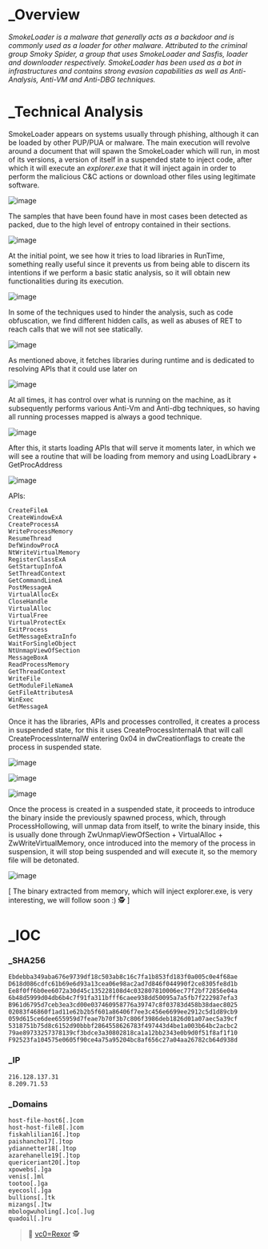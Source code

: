 # _Overview

_SmokeLoader is a malware that generally acts as a backdoor and is commonly used as a loader for other malware. Attributed to the criminal group Smoky Spider, a group that uses SmokeLoader and Sasfis, loader and downloader respectively. SmokeLoader has been used as a bot in infrastructures and contains strong evasion capabilities as well as Anti-Analysis, Anti-VM and Anti-DBG techniques._

# _Technical Analysis

SmokeLoader appears on systems usually through phishing, although it can be loaded by other PUP/PUA or malware. The main execution will revolve around a document that will spawn the SmokeLoader which will run, in most of its versions, a version of itself in a suspended state to inject code, after which it will execute an _explorer.exe_ that it will inject again in order to perform the malicious C&C actions or download other files using legitimate software.

![image](https://user-images.githubusercontent.com/91592110/187239221-5968e49f-3684-4094-8de3-8ac597abaa7b.png)

The samples that have been found have in most cases been detected as packed, due to the high level of entropy contained in their sections.

![image](https://user-images.githubusercontent.com/91592110/187241303-3a2dffb6-1847-44a0-9bd1-a31e73c1d1bb.png)

At the initial point, we see how it tries to load libraries in RunTime, something really useful since it prevents us from being able to discern its intentions if we perform a basic static analysis, so it will obtain new functionalities during its execution.

![image](https://user-images.githubusercontent.com/91592110/187241924-4a02b64a-3d96-4eb3-a82d-d14aba87eecd.png)

In some of the techniques used to hinder the analysis, such as code obfuscation, we find different hidden calls, as well as abuses of RET to reach calls that we will not see statically.

![image](https://user-images.githubusercontent.com/91592110/187242148-842d7a21-3762-435d-9dd8-483f42b86854.png)

As mentioned above, it fetches libraries during runtime and is dedicated to resolving APIs that it could use later on

![image](https://user-images.githubusercontent.com/91592110/187242691-ca58c58d-59ce-49bb-b3f4-9ea0698c57bc.png)

At all times, it has control over what is running on the machine, as it subsequently performs various Anti-Vm and Anti-dbg techniques, so having all running processes mapped is always a good technique.

![image](https://user-images.githubusercontent.com/91592110/187243583-2b3d9f16-1b2e-437c-a94d-91caed2f5f0c.png)

After this, it starts loading APIs that will serve it moments later, in which we will see a routine that will be loading from memory and using LoadLibrary + GetProcAddress

![image](https://user-images.githubusercontent.com/91592110/187243708-dd1c7f62-6843-4936-927d-d8ba5a2e5034.png)

APIs:

```
CreateFileA
CreateWindowExA
CreateProcessA
WriteProcessMemory
ResumeThread
DefWindowProcA
NtWriteVirtualMemory
RegisterClassExA
GetStartupInfoA
SetThreadContext
GetCommandLineA
PostMessageA
VirtualAllocEx
CloseHandle
VirtualAlloc
VirtualFree
VirtualProtectEx
ExitProcess
GetMessageExtraInfo
WaitForSingleObject
NtUnmapViewOfSection
MessageBoxA
ReadProcessMemory
GetThreadContext
WriteFile
GetModuleFileNameA
GetFileAttributesA
WinExec
GetMessageA
```

Once it has the libraries, APIs and processes controlled, it creates a process in suspended state, for this it uses CreateProcessInternalA that will call CreateProcessInternalW entering 0x04 in dwCreationflags to create the process in suspended state.

![image](https://user-images.githubusercontent.com/91592110/187244113-325b1c03-7162-452c-9851-42abbfe8d174.png)

![image](https://user-images.githubusercontent.com/91592110/187244358-62cc2b27-184a-4ccd-aadf-4a239460eb55.png)

![image](https://user-images.githubusercontent.com/91592110/187244373-7c8eaa92-3f6e-4ec6-93df-9e95f94efc93.png)

Once the process is created in a suspended state, it proceeds to introduce the binary inside the previously spawned process, which, through ProcessHollowing, will unmap data from itself, to write the binary inside, this is usually done through ZwUnmapViewOfSection + VirtualAlloc + ZwWriteVirtualMemory, once introduced into the memory of the process in suspension, it will stop being suspended and will execute it, so the memory file will be detonated.

![image](https://user-images.githubusercontent.com/91592110/187244878-b65d2548-6a5b-40c2-bfe1-962619351f4d.png)

[ The binary extracted from memory, which will inject explorer.exe, is very interesting, we will follow soon :) :detective: ]

# _IOC

### _SHA256
```
Ebdebba349aba676e9739df18c503ab8c16c7fa1b853fd183f0a005c0e4f68ae
D618d086cdfc61b69e6d93a13cea06e98ac2ad7d846f044990f2ce8305fe8d1b
Ee8f0ff6b0ee6072a30d45c135228108d4c032807810006ec77f2bf72856e04a
6b48d5999d04db6b4c7f91fa311bfff6caee938dd50095a7a5fb7f222987efa3
B961d6795d7ceb3ea3cd00e037460958776a39747c8f03783d458b38daec8025
02083f46860f1ad11e62b2b5f601a86406f7ee3c456e6699ee2912c5d1d89cb9
059d615ce6dee655959d7feae7b70f3b7c806f3986deb1826d01a07aec5a39cf
5318751b75d8c6152d90bbbf2864558626783f497443d4be1a003b64bc2acbc2
79ae89733257378139cf3bdce3a30802818ca1a12bb2343e0b9d0f51f8af1f10
F92523fa104575e0605f90ce4a75a95204bc8af656c27a04aa26782cb64d938d
```

### _IP

```
216.128.137.31
8.209.71.53
```

### _Domains

```
host-file-host6[.]com
host-host-file8[.]com
fiskahlilian16[.]top
paishancho17[.]top
ydiannetter18[.]top
azarehanelle19[.]top
quericeriant20[.]top
xpowebs[.]ga
venis[.]ml
tootoo[.]ga
eyecosl[.]ga
bullions[.]tk
mizangs[.]tw
mbologwuholing[.]co[.]ug
quadoil[.]ru
```

> :t-rex: [vc0=Rexor](https://github.com/vc0RExor)  :detective:

